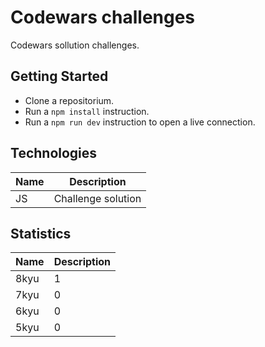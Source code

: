 # Codewars challenges

Codewars sollution challenges.

## Getting Started

- Clone a repositorium.
- Run a `npm install` instruction.
- Run a `npm run dev` instruction to open a live connection.

## Technologies

| Name | Description        |
| ---- | ------------------ |
| JS   | Challenge solution |

## Statistics

| Name | Description |
| ---- | ----------- |
| 8kyu | 1           |
| 7kyu | 0           |
| 6kyu | 0           |
| 5kyu | 0           |
